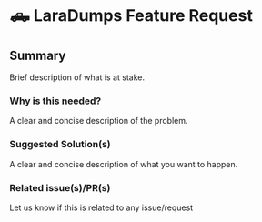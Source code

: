 # 🛻 LaraDumps Feature Request

## Summary

Brief description of what is at stake.

### Why is this needed?

A clear and concise description of the problem.

### Suggested Solution(s)

A clear and concise description of what you want to happen.

### Related issue(s)/PR(s)

Let us know if this is related to any issue/request
